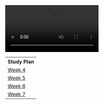 <div id="video_wrapper">
  <video autoplay loop>
    <source src="https://drive.google.com/uc?export=view&id=1yu8vMieQ1izOmW9Vj1zJ3ybCQw_AVsLT" type="video/mp4">
  </video>
</div>

<table>
   <tr>
    <th>Study Plan</th>
   </tr>
   
   <tr>
    <td><a href="# Week 4">Week 4</a></td>
   </tr>
   
   <tr>
    <td><a href="# Week 5">Week 5</a></td>
   </tr>
  
   <tr>
    <td><a href="# Week 6">Week 6</a></td>
   </tr>
  
   <tr>
    <td><a href="# Week 7">Week 7</a></td>
   </tr>
